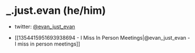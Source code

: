 # \_.just.evan (he/him)

- twitter: [@evan_just_evan](https://twitter.com/evan_just_evan)


- [[1354415951693938694 - I Miss In Person Meetings|@evan_just_evan - I miss in person meetings]]